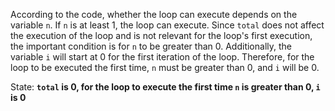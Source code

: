 According to the code, whether the loop can execute depends on the variable `n`. If `n` is at least 1, the loop can execute. Since `total` does not affect the execution of the loop and is not relevant for the loop's first execution, the important condition is for `n` to be greater than 0. Additionally, the variable `i` will start at 0 for the first iteration of the loop. Therefore, for the loop to be executed the first time, `n` must be greater than 0, and `i` will be 0.

State: **`total` is 0, for the loop to execute the first time `n` is greater than 0, `i` is 0**
